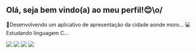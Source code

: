 ## Olá, seja bem vindo(a) ao meu perfil!😊\o/

📱Desenvolvendo um aplicativo de apresentação da cidade aonde moro...
💻Estudando linguagem C...

<div> 
  <a href="https://www.linkedin.com/in/https://www.linkedin.com/feed/www.linkedin.com/in/yuri-cardoso-631a0430b" target="_blank"><img src="https://img.shields.io/badge/-LinkedIn-%230077B5?style=for-the-badge&logo=linkedin&logoColor=white" target="_blank"></a> 
 <a href="yuricardoso.dev@gmail.com"><img src="https://img.shields.io/badge/-Gmail-%23333?style=for-the-badge&logo=gmail&logoColor=red" target="blank"></a>
  <a href="https://instagram.com/yuricardoso.dev" target="_blank"><img src="https://img.shields.io/badge/-Instagram-%23E4405F?style=for-the-badge&logo=instagram&logoColor=purple" target="_blank"></a>
 <a href="https://wa.me/<(21)980787038"><img src="https://img.shields.io/badge/WhatsApp-25D366?style=for-the-badge&logo=whatsapp&logoColor=black"></a>
  </div>
